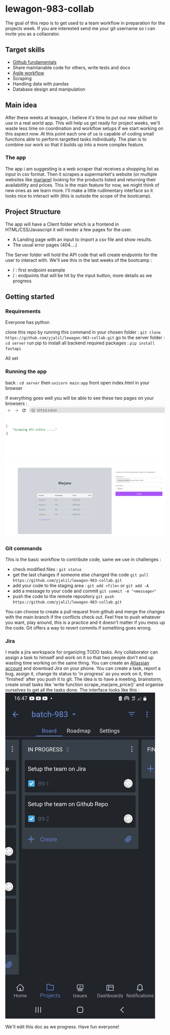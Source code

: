 # lewagon-983-collab
The goal of this repo is to get used to a team workflow in preparation for the projects week. If you are interested send me your git username so i can invite you as a collaorator.

## Target skills
* [Github fundamentals](https://youtu.be/HVsySz-h9r4)
* Share maintanable code for others, write tests and docs
* [Agile workflow](https://www.atlassian.com/agile/project-management/workflow)
*  Scraping 
* Handling data with pandas
* Database design and manipulation


## Main idea
After these weeks at lewagon, i believe it's time to put our new skillset to use in a real world app. This will help us get ready for project weeks, we'll waste less time on coordination and workflow setups if we start working on this aspect now. At this point each one of us is capable of coding small functions able to perform targetted tasks individually. The plan is to combine our work so that it builds up into a more complex feature. 

### The app
The app i am suggesting is a web scraper that receives a shopping list as input in csv format. Then it scrapes a supermarket's website (or multiple websites like [marjane](https://www.marjane.ma/)) looking for the products listed and returning their availabitlity and prices. This is the main feature for now, we might think of new ones as we learn more.  I'll make a little rudimentary interface so it looks nice to interact with (this is outside the scope of the bootcamp).

## Project Structure 
The app will have  a Client folder which is a frontend in HTML/CSS/Javascript it will render a few pages for the user. 
* A Landing page with an input to import a csv file and show results. 
* The usual error pages (404....)

The Server folder will hold the API code that will create endpoints for the user to interact with. We'll see this in the last weeks of the bootcamp :
* / : first endpoint example
* /<scrape> : endpoints that will be hit by the input button, more details as we progress 

## Getting started 
### Requirements
Everyone has python

clone this repo by running this command in your chosen folder :
`git clone https://github.com/yjalil/lewagon-983-collab.git`
go to the server folder :
`cd server`
run pip to install all backend required packages :
`pip install fastapi`

All set

### Running the app
back :
`cd server` then
`uvicorn main:app`
front
open index.html in your browser

If everything goes well you will be able to see these two pages on your browsers : 
![Server endpoint '/'](/screenshots/server.png)
![Interface main page](/screenshots/client.png)

### Git commands 

This is the basic workflow to contribute code, same we use in challenges :
* check modified files :
`git status`
* get the last changes if someone else changed the code 
`git pull https://github.com/yjalil/lewagon-983-collab.git`
* add your code to the staging area :
`git add <file>` or `git add -A`
* add a message to your code and commit
`git commit -m "<message>"`
* push the code to the remote repository
`git push https://github.com/yjalil/lewagon-983-collab.git`
 
 You can choose to create a pull request from github and merge the changes with the main branch if the conflicts check out. Feel free to push whatever you want, play around, this is a practice and it doesn't matter if you mess up the code. Git offers a way to revert commits if something goes wrong.

### Jira
I made a jira workspace for organizing TODO tasks. Any collaborator can assign a task to himself and work on it so that two people don't end up wasting time working on the same thing. You can create an [Atlassian account](https://www.atlassian.com/) and download Jira on your phone. You can create a task, report a bug, assign it, change its status to 'in progress' as you work on it, then 'finished' after you push it to git. The idea is to have a meeting, brainstorm, create small tasks like 'write function scrape_marjane_price()' and organise ourselves to get all the tasks done. The interface looks like this :
![Jira interface](/screenshots/jira.jpg)

 We'll edit this doc as we progress. Have fun everyone! 



